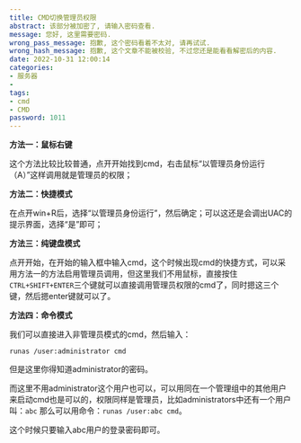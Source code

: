 ```yaml
---
title: CMD切换管理员权限
abstract: 该部分被加密了, 请输入密码查看.
message: 您好, 这里需要密码.
wrong_pass_message: 抱歉, 这个密码看着不太对, 请再试试.
wrong_hash_message: 抱歉, 这个文章不能被校验, 不过您还是能看看解密后的内容.
date: 2022-10-31 12:00:14
categories:
- 服务器
- 
tags:
- cmd
- CMD
password: 1011
---
```


**方法一：鼠标右键**

这个方法比较比较普通，点开开始找到cmd，右击鼠标“以管理员身份运行（A）”这样调用就是管理员的权限；

**方法二：快捷模式**

在点开win+R后，选择“以管理员身份运行”，然后确定；可以这还是会调出UAC的提示界面，选择“是”即可；

**方法三：纯键盘模式**

点开开始，在开始的输入框中输入cmd，这个时候出现cmd的快捷方式，可以采用方法一的方法启用管理员调用，但这里我们不用鼠标，直接按住`CTRL+SHIFT+ENTER`三个键就可以直接调用管理员权限的cmd了，同时摁这三个键，然后摁enter键就可以了。

**方法四：命令模式**

我们可以直接进入非管理员模式的cmd，然后输入：

```shell
runas /user:administrator cmd
```

但是这里你得知道administrator的密码。

而这里不用administrator这个用户也可以，可以用同在一个管理组中的其他用户来启动cmd也是可以的，权限同样是管理员，比如administrators中还有一个用户叫：`abc` 那么可以用命令：`runas /user:abc cmd`。

这个时候只要输入abc用户的登录密码即可。
